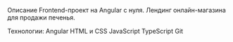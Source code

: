 Описание
Frontend-проект на Angular с нуля. Лендинг онлайн-магазина для продажи печенья.

Технологии:
Angular
HTML и CSS
JavaScript
TypeScript
Git
